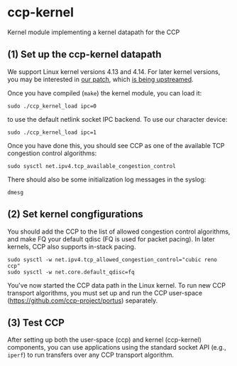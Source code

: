 # ccp-kernel
Kernel module implementing a kernel datapath for the CCP

## (1) Set up the ccp-kernel datapath

We support Linux kernel versions 4.13 and 4.14. For later kernel versions,
you may be interested in [our patch](https://github.com/ngsrinivas/linux-fork/),
which [is being upstreamed](https://patchwork.ozlabs.org/patch/941532/).

Once you have compiled (`make`) the kernel module, you can load it:

```
sudo ./ccp_kernel_load ipc=0
```

to use the default netlink socket IPC backend. To use our character device:

```
sudo ./ccp_kernel_load ipc=1
```

Once you have done this, you should
see CCP as one of the available TCP congestion control algorithms:

```
sudo sysctl net.ipv4.tcp_available_congestion_control
```

There should also be some initialization log messages in the syslog:

```
dmesg
```

## (2) Set kernel congfigurations

You should add the CCP to the list of allowed congestion control
algorithms, and make FQ your default qdisc (FQ is used for packet
pacing). In later kernels, CCP also supports in-stack pacing.

```
sudo sysctl -w net.ipv4.tcp_allowed_congestion_control="cubic reno ccp"
sudo sysctl -w net.core.default_qdisc=fq
```

You've now started the CCP data path in the Linux kernel. 
To run new CCP transport algorithms, you must set up and run the
CCP user-space (https://github.com/ccp-project/portus) separately.

## (3) Test CCP

After setting up both the user-space (ccp) and kernel (ccp-kernel) components, 
you can use applications using the standard socket API (e.g., `iperf`) to run transfers over
any CCP transport algorithm.
